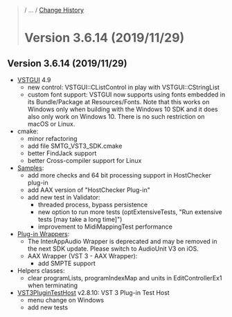 >/ ... / [Change History](../Index.md)
>
># Version 3.6.14 (2019/11/29)

## Version 3.6.14 (2019/11/29)

- [VSTGUI](../../../What+is+the+VST+3+SDK/VSTGUI.md) 4.9
    - new control: VSTGUI::CListControl in play with VSTGUI::CStringList
    - custom font support: VSTGUI now supports using fonts embedded in its Bundle/Package at Resources/Fonts. Note that this works on Windows only when building with the Windows 10 SDK and it does also only work on Windows 10. There is no such restriction on macOS or Linux.
- cmake:
    - minor refactoring
    - add file SMTG_VST3_SDK.cmake
    - better FindJack support
    - better Cross-compiler support for Linux
- [Samples](../../../What+is+the+VST+3+SDK/Plug-in+Examples.md):
    - add more checks and 64 bit processing support in HostChecker plug-in
    - add AAX version of "HostChecker Plug-in"
    - add new test in Validator:
        - threaded process, bypass persistence
        - new option to run more tests (optExtensiveTests, "Run extensive tests [may take a long time]")
        - improvement to MidiMappingTest performance
- [Plug-in Wrappers](../../../What+is+the+VST+3+SDK/Wrappers/Index.md):
    - The InterAppAudio Wrapper is deprecated and may be removed in the next SDK update. Please switch to AudioUnit V3 on iOS.
    - AAX Wrapper (VST 3 - AAX Wrapper):
        - add SMPTE support
- Helpers classes:
    - clear programLists, programIndexMap and units in EditControllerEx1 when terminating
- [VST3PluginTestHost](../../../What+is+the+VST+3+SDK/Plug-in+Test+Host.md) v2.8.10: VST 3 Plug-in Test Host
    - menu change on Windows
    - add new tests
